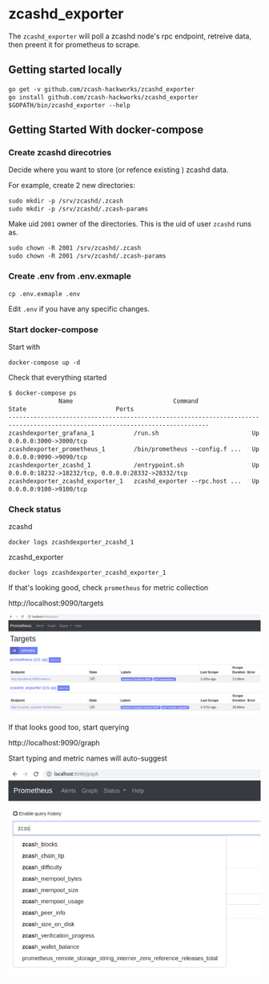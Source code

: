 # zcashd_exporter

The `zcashd_exporter` will poll a zcashd node's rpc endpoint, retreive data, then preent it for prometheus to scrape.

## Getting started locally

```
go get -v github.com/zcash-hackworks/zcashd_exporter
go install github.com/zcash-hackworks/zcashd_exporter
$GOPATH/bin/zcashd_exporter --help
```

## Getting Started With docker-compose

### Create zcashd direcotries

Decide where you want to store (or refence existing ) zcashd data.

For example, create 2 new directories:

```
sudo mkdir -p /srv/zcashd/.zcash
sudo mkdir -p /srv/zcashd/.zcash-params
```

Make uid `2001` owner of the directories. This is the uid of user `zcashd` runs as.

```
sudo chown -R 2001 /srv/zcashd/.zcash
sudo chown -R 2001 /srv/zcashd/.zcash-params
```

### Create .env from .env.exmaple

```
cp .env.exmaple .env
```

Edit `.env` if you have any specific changes.

### Start docker-compose

Start with
```
docker-compose up -d
```

Check that everything started
```
$ docker-compose ps
              Name                            Command               State                         Ports                       
------------------------------------------------------------------------------------------------------------------------------
zcashdexporter_grafana_1           /run.sh                          Up      0.0.0.0:3000->3000/tcp                            
zcashdexporter_prometheus_1        /bin/prometheus --config.f ...   Up      0.0.0.0:9090->9090/tcp                            
zcashdexporter_zcashd_1            /entrypoint.sh                   Up      0.0.0.0:18232->18232/tcp, 0.0.0.0:28332->28332/tcp
zcashdexporter_zcashd_exporter_1   zcashd_exporter --rpc.host ...   Up      0.0.0.0:9100->9100/tcp  
```

### Check status

zcashd
```
docker logs zcashdexporter_zcashd_1
```

zcashd_exporter
```
docker logs zcashdexporter_zcashd_exporter_1
```

If that's looking good, check `prometheus` for metric collection

http://localhost:9090/targets

![Prometheus Targets](docs/images/prometheus_targets.png)

If that looks good too, start querying

http://localhost:9090/graph

Start typing and metric names will auto-suggest

![Prometheus Metrics](docs/images/prometheus_metrics.png)
